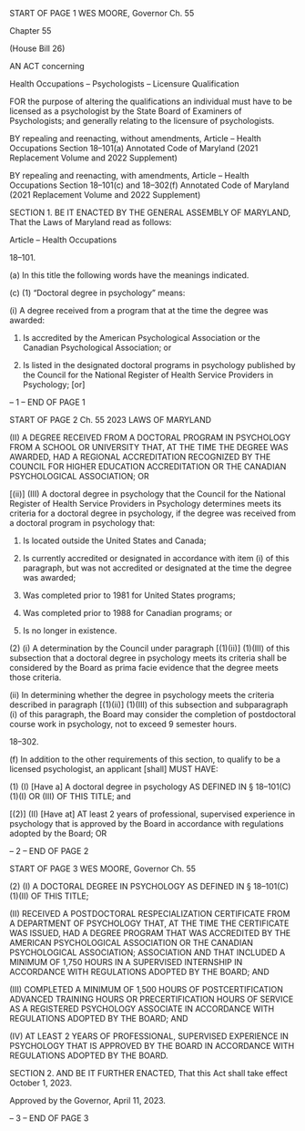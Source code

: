 START OF PAGE 1
WES MOORE, Governor Ch. 55

Chapter 55

(House Bill 26)

AN ACT concerning

Health Occupations – Psychologists – Licensure Qualification

FOR the purpose of altering the qualifications an individual must have to be licensed as a
psychologist by the State Board of Examiners of Psychologists; and generally
relating to the licensure of psychologists.

BY repealing and reenacting, without amendments,
Article – Health Occupations
Section 18–101(a)
Annotated Code of Maryland
(2021 Replacement Volume and 2022 Supplement)

BY repealing and reenacting, with amendments,
Article – Health Occupations
Section 18–101(c) and 18–302(f)
Annotated Code of Maryland
(2021 Replacement Volume and 2022 Supplement)

SECTION 1. BE IT ENACTED BY THE GENERAL ASSEMBLY OF MARYLAND,
That the Laws of Maryland read as follows:

Article – Health Occupations

18–101.

(a) In this title the following words have the meanings indicated.

(c) (1) “Doctoral degree in psychology” means:

(i) A degree received from a program that at the time the degree was
awarded:

1. Is accredited by the American Psychological Association or
the Canadian Psychological Association; or

2. Is listed in the designated doctoral programs in psychology
published by the Council for the National Register of Health Service Providers in
Psychology; [or]

– 1 –
END OF PAGE 1

START OF PAGE 2
Ch. 55 2023 LAWS OF MARYLAND

(II) A DEGREE RECEIVED FROM A DOCTORAL PROGRAM IN
PSYCHOLOGY FROM A SCHOOL OR UNIVERSITY THAT, AT THE TIME THE DEGREE WAS
AWARDED, HAD A REGIONAL ACCREDITATION RECOGNIZED BY THE COUNCIL FOR
HIGHER EDUCATION ACCREDITATION OR THE CANADIAN PSYCHOLOGICAL
ASSOCIATION; OR

[(ii)] (III) A doctoral degree in psychology that the Council for the
National Register of Health Service Providers in Psychology determines meets its criteria
for a doctoral degree in psychology, if the degree was received from a doctoral program in
psychology that:

1. Is located outside the United States and Canada;

2. Is currently accredited or designated in accordance with
item (i) of this paragraph, but was not accredited or designated at the time the degree was
awarded;

3. Was completed prior to 1981 for United States programs;

4. Was completed prior to 1988 for Canadian programs; or

5. Is no longer in existence.

(2) (i) A determination by the Council under paragraph [(1)(ii)] (1)(III)
of this subsection that a doctoral degree in psychology meets its criteria shall be considered
by the Board as prima facie evidence that the degree meets those criteria.

(ii) In determining whether the degree in psychology meets the
criteria described in paragraph [(1)(ii)] (1)(III) of this subsection and subparagraph (i) of
this paragraph, the Board may consider the completion of postdoctoral course work in
psychology, not to exceed 9 semester hours.

18–302.

(f) In addition to the other requirements of this section, to qualify to be a licensed
psychologist, an applicant [shall] MUST HAVE:

(1) (I) [Have a] A doctoral degree in psychology AS DEFINED IN §
18–101(C)(1)(I) OR (III) OF THIS TITLE; and

[(2)] (II) [Have at] AT least 2 years of professional, supervised experience
in psychology that is approved by the Board in accordance with regulations adopted by the
Board; OR

– 2 –
END OF PAGE 2

START OF PAGE 3
WES MOORE, Governor Ch. 55

(2) (I) A DOCTORAL DEGREE IN PSYCHOLOGY AS DEFINED IN §
18–101(C)(1)(II) OF THIS TITLE;

(II) RECEIVED A POSTDOCTORAL RESPECIALIZATION
CERTIFICATE FROM A DEPARTMENT OF PSYCHOLOGY THAT, AT THE TIME THE
CERTIFICATE WAS ISSUED, HAD A DEGREE PROGRAM THAT WAS ACCREDITED BY THE
AMERICAN PSYCHOLOGICAL ASSOCIATION OR THE CANADIAN PSYCHOLOGICAL
ASSOCIATION; ASSOCIATION AND THAT INCLUDED A MINIMUM OF 1,750 HOURS IN A
SUPERVISED INTERNSHIP IN ACCORDANCE WITH REGULATIONS ADOPTED BY THE
BOARD; AND

(III) COMPLETED A MINIMUM OF 1,500 HOURS OF
POSTCERTIFICATION ADVANCED TRAINING HOURS OR PRECERTIFICATION HOURS
OF SERVICE AS A REGISTERED PSYCHOLOGY ASSOCIATE IN ACCORDANCE WITH
REGULATIONS ADOPTED BY THE BOARD; AND

(IV) AT LEAST 2 YEARS OF PROFESSIONAL, SUPERVISED
EXPERIENCE IN PSYCHOLOGY THAT IS APPROVED BY THE BOARD IN ACCORDANCE
WITH REGULATIONS ADOPTED BY THE BOARD.

SECTION 2. AND BE IT FURTHER ENACTED, That this Act shall take effect
October 1, 2023.

Approved by the Governor, April 11, 2023.

– 3 –
END OF PAGE 3